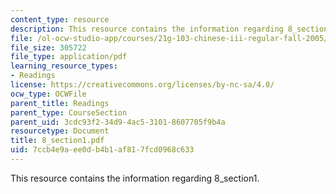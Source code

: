 ```yaml
---
content_type: resource
description: This resource contains the information regarding 8_section1.
file: /ol-ocw-studio-app/courses/21g-103-chinese-iii-regular-fall-2005/7ccb4e9aee0db4b1af817fcd0968c633_MIT21G_103F05_8_1.pdf
file_size: 305722
file_type: application/pdf
learning_resource_types:
- Readings
license: https://creativecommons.org/licenses/by-nc-sa/4.0/
ocw_type: OCWFile
parent_title: Readings
parent_type: CourseSection
parent_uid: 3cdc93f2-34d9-4ac5-3101-8607705f9b4a
resourcetype: Document
title: 8_section1.pdf
uid: 7ccb4e9a-ee0d-b4b1-af81-7fcd0968c633
---
```

This resource contains the information regarding 8_section1.